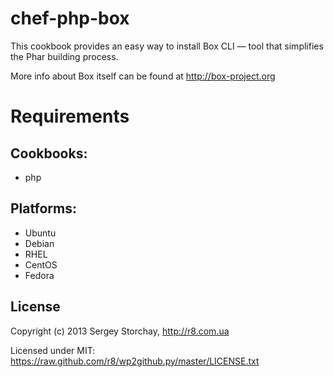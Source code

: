 chef-php-box
============

This cookbook provides an easy way to install Box CLI — tool that simplifies the Phar building process.

More info about Box itself can be found at http://box-project.org

Requirements
============

## Cookbooks:

* php

## Platforms:

* Ubuntu
* Debian
* RHEL
* CentOS
* Fedora

License
-------

Copyright (c) 2013 Sergey Storchay, http://r8.com.ua

Licensed under MIT:
https://raw.github.com/r8/wp2github.py/master/LICENSE.txt
